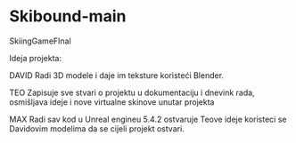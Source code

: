 # Skibound-main
 SkiingGameFInal

 Ideja projekta:
 

DAVID 
Radi 3D modele i daje im teksture koristeći Blender.

TEO
Zapisuje sve stvari o projektu u dokumentaciju i dnevink rada, osmišljava ideje i nove virtualne skinove unutar projekta

MAX
Radi sav kod u Unreal engineu 5.4.2 ostvaruje Teove ideje koristeci se Davidovim modelima da se cijeli projekt ostvari.
